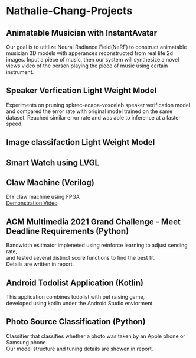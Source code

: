 # Nathalie-Chang-Projects
## Animatable Musician with InstantAvatar
Our goal is to utitlize Neural Radiance Field(NeRF) to construct animatable musician 3D models with apperances reconstructed from real life 2d images. Input a piece of
music, then our system will synthesize a novel views video of the person playing the piece of music using certain instrument.

## Speaker Verfication Light Weight Model
Experiments on pruning spkrec-ecapa-voxceleb speaker verification model and compared the error rate with original model trained on the same dataset.
Reached similar error rate and was able to inference at a faster speed.
## Image classifaction Light Weight Model
## Smart Watch using LVGL
## Claw Machine (Verilog)
DIY claw machine using FPGA  
[Demonstration Video](https://youtu.be/3RMaly5097s)
## ACM Multimedia 2021 Grand Challenge - Meet Deadline Requirements (Python)
Bandwidth esitmator impleneted using reinforce learning to adjust sending rate,  
and tested several distinct score functions to find the best fit.  
Details are written in report.
## Android Todolist Application (Kotlin)
This application combines todolist with pet raising game,  
developed using kotlin under the Android Studio enviorment.
## Photo Source Classification (Python)
Classifier that classifies whether a photo was taken by an Apple phone or Samsung phone.  
Our model structure and tuning details are showen in report.
